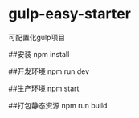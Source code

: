 # gulp-easy-starter
可配置化gulp项目

##安装
npm install

##开发环境
npm run dev

##生产环境
npm start

##打包静态资源
npm run build

